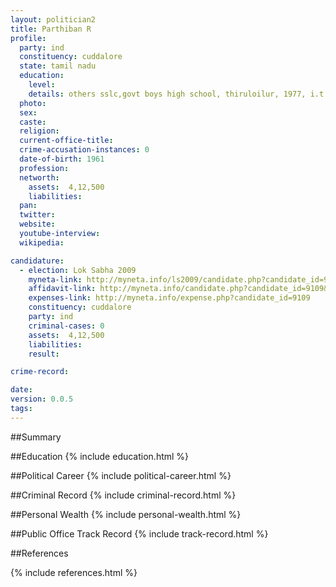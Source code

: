 ```yaml
---
layout: politician2
title: Parthiban R
profile: 
  party: ind
  constituency: cuddalore
  state: tamil nadu
  education: 
    level: 
    details: others sslc,govt boys high school, thiruloilur, 1977, i.t.i (1981-83), thiruvannamalai.
  photo: 
  sex: 
  caste: 
  religion: 
  current-office-title: 
  crime-accusation-instances: 0
  date-of-birth: 1961
  profession: 
  networth: 
    assets:  4,12,500
    liabilities: 
  pan: 
  twitter: 
  website: 
  youtube-interview: 
  wikipedia: 

candidature: 
  - election: Lok Sabha 2009
    myneta-link: http://myneta.info/ls2009/candidate.php?candidate_id=9109
    affidavit-link: http://myneta.info/candidate.php?candidate_id=9109&scan=original
    expenses-link: http://myneta.info/expense.php?candidate_id=9109
    constituency: cuddalore 
    party: ind
    criminal-cases: 0
    assets:  4,12,500
    liabilities: 
    result:  

crime-record: 

date: 
version: 0.0.5
tags: 
---
```

##Summary


##Education
{% include education.html %}


##Political Career
{% include political-career.html %}


##Criminal Record
{% include criminal-record.html %}


##Personal Wealth
{% include personal-wealth.html %}


##Public Office Track Record
{% include track-record.html %}


##References


{% include references.html %}